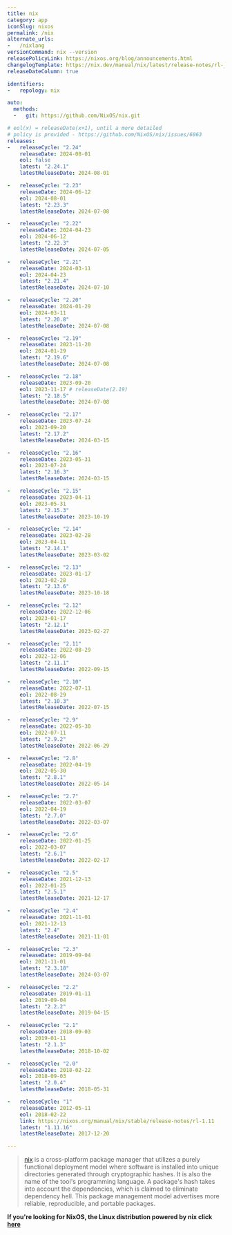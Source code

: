 ```yaml
---
title: nix
category: app
iconSlug: nixos
permalink: /nix
alternate_urls:
-   /nixlang
versionCommand: nix --version
releasePolicyLink: https://nixos.org/blog/announcements.html
changelogTemplate: https://nix.dev/manual/nix/latest/release-notes/rl-__RELEASE_CYCLE__
releaseDateColumn: true

identifiers:
-   repology: nix

auto:
  methods:
  -   git: https://github.com/NixOS/nix.git

# eol(x) = releaseDate(x+1), until a more detailed
# policy is provided - https://github.com/NixOS/nix/issues/6063
releases:
-   releaseCycle: "2.24"
    releaseDate: 2024-08-01
    eol: false
    latest: "2.24.1"
    latestReleaseDate: 2024-08-01

-   releaseCycle: "2.23"
    releaseDate: 2024-06-12
    eol: 2024-08-01
    latest: "2.23.3"
    latestReleaseDate: 2024-07-08

-   releaseCycle: "2.22"
    releaseDate: 2024-04-23
    eol: 2024-06-12
    latest: "2.22.3"
    latestReleaseDate: 2024-07-05

-   releaseCycle: "2.21"
    releaseDate: 2024-03-11
    eol: 2024-04-23
    latest: "2.21.4"
    latestReleaseDate: 2024-07-10

-   releaseCycle: "2.20"
    releaseDate: 2024-01-29
    eol: 2024-03-11
    latest: "2.20.8"
    latestReleaseDate: 2024-07-08

-   releaseCycle: "2.19"
    releaseDate: 2023-11-20
    eol: 2024-01-29
    latest: "2.19.6"
    latestReleaseDate: 2024-07-08

-   releaseCycle: "2.18"
    releaseDate: 2023-09-20
    eol: 2023-11-17 # releaseDate(2.19)
    latest: "2.18.5"
    latestReleaseDate: 2024-07-08

-   releaseCycle: "2.17"
    releaseDate: 2023-07-24
    eol: 2023-09-20
    latest: "2.17.2"
    latestReleaseDate: 2024-03-15

-   releaseCycle: "2.16"
    releaseDate: 2023-05-31
    eol: 2023-07-24
    latest: "2.16.3"
    latestReleaseDate: 2024-03-15

-   releaseCycle: "2.15"
    releaseDate: 2023-04-11
    eol: 2023-05-31
    latest: "2.15.3"
    latestReleaseDate: 2023-10-19

-   releaseCycle: "2.14"
    releaseDate: 2023-02-28
    eol: 2023-04-11
    latest: "2.14.1"
    latestReleaseDate: 2023-03-02

-   releaseCycle: "2.13"
    releaseDate: 2023-01-17
    eol: 2023-02-28
    latest: "2.13.6"
    latestReleaseDate: 2023-10-18

-   releaseCycle: "2.12"
    releaseDate: 2022-12-06
    eol: 2023-01-17
    latest: "2.12.1"
    latestReleaseDate: 2023-02-27

-   releaseCycle: "2.11"
    releaseDate: 2022-08-29
    eol: 2022-12-06
    latest: "2.11.1"
    latestReleaseDate: 2022-09-15

-   releaseCycle: "2.10"
    releaseDate: 2022-07-11
    eol: 2022-08-29
    latest: "2.10.3"
    latestReleaseDate: 2022-07-15

-   releaseCycle: "2.9"
    releaseDate: 2022-05-30
    eol: 2022-07-11
    latest: "2.9.2"
    latestReleaseDate: 2022-06-29

-   releaseCycle: "2.8"
    releaseDate: 2022-04-19
    eol: 2022-05-30
    latest: "2.8.1"
    latestReleaseDate: 2022-05-14

-   releaseCycle: "2.7"
    releaseDate: 2022-03-07
    eol: 2022-04-19
    latest: "2.7.0"
    latestReleaseDate: 2022-03-07

-   releaseCycle: "2.6"
    releaseDate: 2022-01-25
    eol: 2022-03-07
    latest: "2.6.1"
    latestReleaseDate: 2022-02-17

-   releaseCycle: "2.5"
    releaseDate: 2021-12-13
    eol: 2022-01-25
    latest: "2.5.1"
    latestReleaseDate: 2021-12-17

-   releaseCycle: "2.4"
    releaseDate: 2021-11-01
    eol: 2021-12-13
    latest: "2.4"
    latestReleaseDate: 2021-11-01

-   releaseCycle: "2.3"
    releaseDate: 2019-09-04
    eol: 2021-11-01
    latest: "2.3.18"
    latestReleaseDate: 2024-03-07

-   releaseCycle: "2.2"
    releaseDate: 2019-01-11
    eol: 2019-09-04
    latest: "2.2.2"
    latestReleaseDate: 2019-04-15

-   releaseCycle: "2.1"
    releaseDate: 2018-09-03
    eol: 2019-01-11
    latest: "2.1.3"
    latestReleaseDate: 2018-10-02

-   releaseCycle: "2.0"
    releaseDate: 2018-02-22
    eol: 2018-09-03
    latest: "2.0.4"
    latestReleaseDate: 2018-05-31

-   releaseCycle: "1"
    releaseDate: 2012-05-11
    eol: 2018-02-22
    link: https://nixos.org/manual/nix/stable/release-notes/rl-1.11
    latest: "1.11.16"
    latestReleaseDate: 2017-12-20

---
```


> [nix](https://nixos.org/) is a cross-platform package manager that utilizes a purely functional
> deployment model where software is installed into unique directories generated through
> cryptographic hashes. It is also the name of the tool's programming language. A package's hash
> takes into account the dependencies, which is claimed to eliminate dependency hell. This package
> management model advertises more reliable, reproducible, and portable packages.

**If you're looking for NixOS, the Linux distribution powered by nix click [here](./nixos)**
